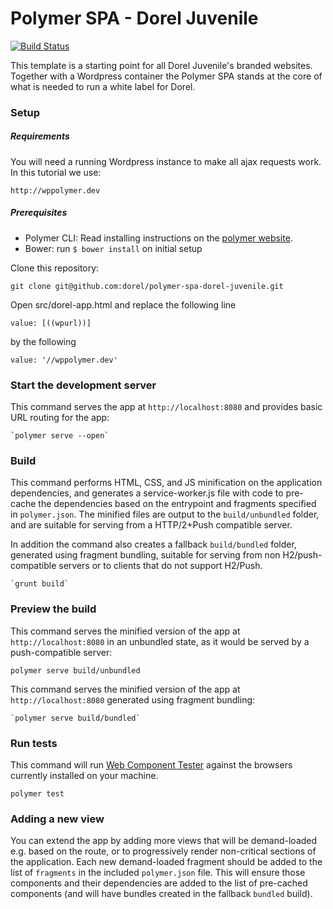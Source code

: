 # Polymer SPA - Dorel Juvenile

[![Build Status](https://travis-ci.org/PolymerElements/polymer-starter-kit.svg?branch=master)](https://travis-ci.org/PolymerElements/polymer-starter-kit)

This template is a starting point for all Dorel Juvenile's branded websites. Together with a Wordpress container the Polymer SPA stands at the core of what is needed to run a white label for Dorel.

### Setup

##### Requirements

You will need a running Wordpress instance to make all ajax requests work. In this tutorial we use:

    http://wppolymer.dev

##### Prerequisites

- Polymer CLI: Read installing instructions on the [polymer website](https://www.polymer-project.org/1.0/start/toolbox/set-up).
- Bower: run `$ bower install` on initial setup

Clone this repository:
    
    git clone git@github.com:dorel/polymer-spa-dorel-juvenile.git

Open src/dorel-app.html and replace the following line
    
    value: [((wpurl))]

by the following

    value: '//wppolymer.dev'

### Start the development server

This command serves the app at `http://localhost:8080` and provides basic URL
routing for the app:

    `polymer serve --open`


### Build

This command performs HTML, CSS, and JS minification on the application
dependencies, and generates a service-worker.js file with code to pre-cache the
dependencies based on the entrypoint and fragments specified in `polymer.json`.
The minified files are output to the `build/unbundled` folder, and are suitable
for serving from a HTTP/2+Push compatible server.

In addition the command also creates a fallback `build/bundled` folder,
generated using fragment bundling, suitable for serving from non
H2/push-compatible servers or to clients that do not support H2/Push.

    `grunt build`

### Preview the build

This command serves the minified version of the app at `http://localhost:8080`
in an unbundled state, as it would be served by a push-compatible server:

    polymer serve build/unbundled

This command serves the minified version of the app at `http://localhost:8080`
generated using fragment bundling:

    `polymer serve build/bundled`

### Run tests

This command will run
[Web Component Tester](https://github.com/Polymer/web-component-tester) against the
browsers currently installed on your machine.

    polymer test

### Adding a new view

You can extend the app by adding more views that will be demand-loaded
e.g. based on the route, or to progressively render non-critical sections
of the application.  Each new demand-loaded fragment should be added to the
list of `fragments` in the included `polymer.json` file.  This will ensure
those components and their dependencies are added to the list of pre-cached
components (and will have bundles created in the fallback `bundled` build).
